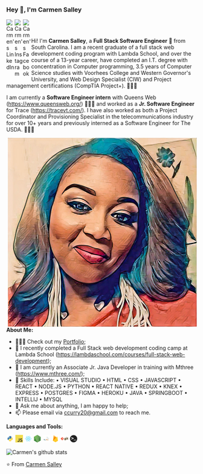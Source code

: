 ### Hey 👋, I'm Carmen Salley

<a href="https://https://www.linkedin.com/in/carmensalley/">
  <img align="left" alt="Carmen's LinkedIn" width="22px" src="https://cdn.jsdelivr.net/npm/simple-icons@v3/icons/linkedin.svg" />
</a>
<a href="https://www.instagram.com/candyc28">
  <img align="left" alt="Carmen's Instagram" width="22px" src="https://cdn.jsdelivr.net/npm/simple-icons@v3/icons/instagram.svg" />
</a>
<a href="https://www.facebook.com/carmen.curry2/">
  <img align="left" alt="Carmen's Facebook" width="22px" src="https://cdn.jsdelivr.net/npm/simple-icons@v3/icons/facebook.svg" />
</a>

<br />
<br />

Hi! I'm **Carmen Salley**, a **Full Stack Software Engineer** 🚀 from South Carolina.  I am a recent graduate of a full stack web development coding program with Lambda School, and over the course of a 13-year career, have completed an I.T. degree with concentration in Computer programming, 3.5 years of Computer Science studies with Voorhees College and Western Governor's University, and Web Design Specialist (CIW) and Project management certifications (CompTIA Project+). 👨🏽‍💻

I am currently a **Software Engineer intern** with Queens Web (https://www.queensweb.org/) 🙍🏽‍♂️ and worked as a **Jr. Software Engineer** for Trace (https://tracevt.com/). I have also worked as both a Project Coordinator and Provisioning Specialist in the telecommunications industry for over 10+ years and previously interned as a Software Engineer for The USDA.   👨🏽‍💻

  <img align="right" alt="PIC" width="500px" src="https://github.com/ccurry20/ccurry20/blob/master/118845778_10160308027648696_4101096598859021993_n.jpg" />

**About Me:**

- 👨🏽‍💻 Check out my [Portfolio](https://ccurry20.github.io/portfolio-website/#);
- 📝 I recently completed a Full Stack web development coding camp at Lambda School (https://lambdaschool.com/courses/full-stack-web-development); 
- 📝 I am currently an Associate Jr. Java Developer in training with Mthree  (https://www.mthree.com/); 
- 🤔 Skills Include: • VISUAL STUDIO •	HTML •	CSS •	JAVASCRIPT •	REACT •	NODE.JS •	PYTHON •	REACT NATIVE  •	REDUX •	KNEX •	EXPRESS •	POSTGRES •	FIGMA  •	HEROKU • JAVA  • SPRINGBOOT  • INTELLIJ  •  MYSQL  
- 💬 Ask me about anything, I am happy to help;
- 📫 Please email via ccurry20@gmail.com to reach me.

**Languages and Tools:**  

<code><img height="20" src="https://raw.githubusercontent.com/github/explore/80688e429a7d4ef2fca1e82350fe8e3517d3494d/topics/python/python.png"></code>
<code><img height="20" src="https://raw.githubusercontent.com/github/explore/80688e429a7d4ef2fca1e82350fe8e3517d3494d/topics/javascript/javascript.png"></code>
<code><img height="20" src="https://raw.githubusercontent.com/github/explore/80688e429a7d4ef2fca1e82350fe8e3517d3494d/topics/react/react.png"></code>
<code><img height="20" src="https://raw.githubusercontent.com/github/explore/80688e429a7d4ef2fca1e82350fe8e3517d3494d/topics/nodejs/nodejs.png"></code>
<code><img height="20" src="https://raw.githubusercontent.com/github/explore/80688e429a7d4ef2fca1e82350fe8e3517d3494d/topics/mysql/mysql.png"></code>
<code><img height="20" src="https://raw.githubusercontent.com/github/explore/80688e429a7d4ef2fca1e82350fe8e3517d3494d/topics/firebase/firebase.png"></code>
<code><img height="20" src="https://raw.githubusercontent.com/github/explore/80688e429a7d4ef2fca1e82350fe8e3517d3494d/topics/git/git.png"></code>
<code><img height="20" src="https://raw.githubusercontent.com/github/explore/80688e429a7d4ef2fca1e82350fe8e3517d3494d/topics/terminal/terminal.png"></code>

![Carmen's github stats](https://github-readme-stats.vercel.app/api?username=ccurry20&show_icons=true&hide_border=true)

⭐️ From [Carmen Salley](https://github.com/ccurry20)

